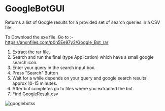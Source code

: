 # GoogleBotGUI
Returns a list of Google results for a provided set of search queries in a CSV file.

To Download the exe file. Go to :- https://anonfiles.com/p0n5Ee97y3/Google_Bot_rar
1. Extract the rar file.
2. Search and run the final (type Application) which have a small google search icon.
3. Enter your query in the search input box.
4. Press "Search" Button
5. Wait for a while depends on your query and google search results approx 10-15 minutes.
6. After bot completes go to files where you extracted the bot.
7. Find GoogleResult.csv 

![googlebotss](https://user-images.githubusercontent.com/35372344/192126916-e6830700-e8a2-4bb6-ab91-ac25f4a6ea3e.png)
